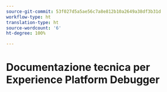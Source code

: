 ```yaml
---
source-git-commit: 53f027d5a5ae56c7a8e812b10a2649a38df3b31d
workflow-type: ht
translation-type: ht
source-wordcount: '6'
ht-degree: 100%

---
```

# Documentazione tecnica per Experience Platform Debugger
